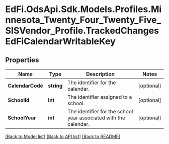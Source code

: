 # EdFi.OdsApi.Sdk.Models.Profiles.Minnesota_Twenty_Four_Twenty_Five_SISVendor_Profile.TrackedChangesEdFiCalendarWritableKey

## Properties

Name | Type | Description | Notes
------------ | ------------- | ------------- | -------------
**CalendarCode** | **string** | The identifier for the calendar. | [optional] 
**SchoolId** | **int** | The identifier assigned to a school. | [optional] 
**SchoolYear** | **int** | The identifier for the school year associated with the calendar. | [optional] 

[[Back to Model list]](../README.md#documentation-for-models) [[Back to API list]](../README.md#documentation-for-api-endpoints) [[Back to README]](../README.md)

